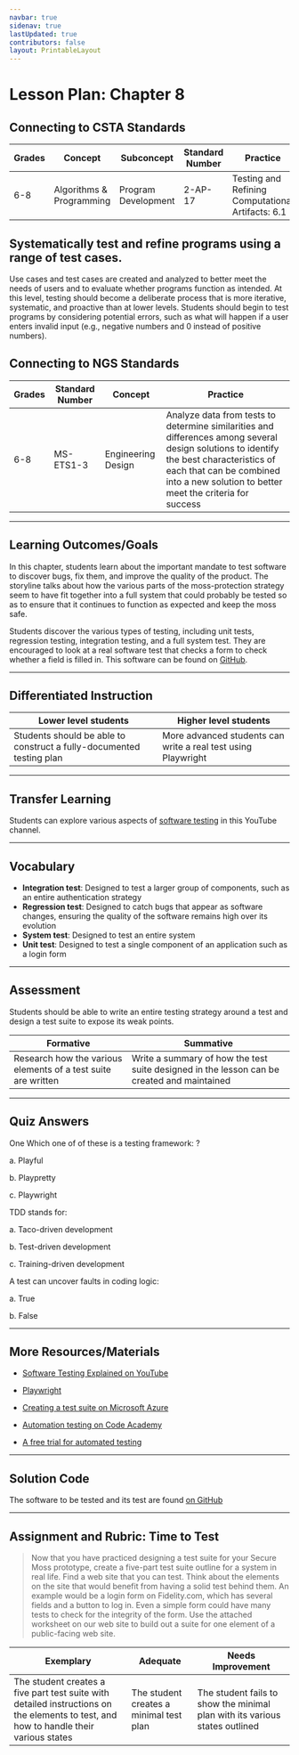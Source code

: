 ```yaml
---
navbar: true
sidenav: true
lastUpdated: true
contributors: false
layout: PrintableLayout
---
```


<div class="home">
<h1 class="page-title">Lesson Plan: Chapter 8</h1>

## Connecting to CSTA Standards

Grades | Concept | Subconcept | Standard Number | Practice
---|---|---|---|---
6-8 | Algorithms & Programming | Program Development | 2-AP-17 | Testing and Refining Computational Artifacts: 6.1 |

## Systematically test and refine programs using a range of test cases.

Use cases and test cases are created and analyzed to better meet the needs of users and to evaluate whether programs function as intended. At this level, testing should become a deliberate process that is more iterative, systematic, and proactive than at lower levels. Students should begin to test programs by considering potential errors, such as what will happen if a user enters invalid input (e.g., negative numbers and 0 instead of positive numbers).

## Connecting to NGS Standards

Grades | Standard Number | Concept | Practice
---|---|---|---
6-8 | MS-ETS1-3 | Engineering Design | Analyze data from tests to determine similarities and differences among several design solutions to identify the best characteristics of each that can be combined into a new solution to better meet the criteria for success | Analyze and interpret data to determine similarities and differences in findings | 

---

## Learning Outcomes/Goals

In this chapter, students learn about the important mandate to test software to discover bugs, fix them, and improve the quality of the product. The storyline talks about how the various parts of the moss-protection strategy seem to have fit together into a full system that could probably be tested so as to ensure that it continues to function as expected and keep the moss safe.

Students discover the various types of testing, including unit tests, regression testing, integration testing, and a full system test. They are encouraged to look at a real software test that checks a form to check whether a field is filled in. This software can be found on [GitHub](https://github.com/CS4Kids/Sample-Test).

---

## Differentiated Instruction

Lower level students | Higher level students
---|---
Students should be able to construct a fully-documented testing plan  | More advanced students can write a real test using Playwright

---

## Transfer Learning

Students can explore various aspects of [software testing](https://www.youtube.com/c/QAMadness) in this YouTube channel.

---

## Vocabulary

- **Integration test**: Designed to test a larger group of components, such as an entire authentication strategy
- **Regression test**: Designed to catch bugs that appear as software changes, ensuring the quality of the software remains high over its evolution
- **System test**: Designed to test an entire system
- **Unit test**: Designed to test a single component of an application such as a login form

---

## Assessment

Students should be able to write an entire testing strategy around a test and design a test suite to expose its weak points.

Formative | Summative
---|---
Research how the various elements of a test suite are written | Write a summary of how the test suite designed in the lesson can be created and maintained

---

## Quiz Answers

One Which one of of these is a testing framework: ? 

a.	Playful 

b.	Playpretty 

c.	<span class="highlight">Playwright</span>

TDD stands for:  

a.	Taco-driven development 

b.	<span class="highlight">Test-driven development</span>

c.	Training-driven development

A test can uncover faults in coding logic:  

a. 	<span class="highlight">True</span> 

b. 	False 

---

## More Resources/Materials

- [Software Testing Explained on YouTube](https://www.youtube.com/watch?v=oLc9gVM8FBM)

- [Playwright](https://playwright.dev/)

- [Creating a test suite on Microsoft Azure](https://learn.microsoft.com/azure/devops/test/create-a-test-plan?view=azure-devops)

- [Automation testing on Code Academy](https://www.codecademy.com/resources/blog/what-is-automation-testing/)

- [A free trial for automated testing](https://smartbear.com/ppc/testcomplete/web-testing/?msclkid=3332095bcfe01c7f8f426a61c31b1692&gclsrc=ds)

---

## Solution Code

The software to be tested and its test are found [on GitHub](https://github.com/CS4Kids/Sample-Test)

---

## Assignment and Rubric: Time to Test

> Now that you have practiced designing a test suite for your Secure Moss prototype, create a five-part test suite outline for a system in real life. Find a web site that you can test. Think about the elements on the site that would benefit from having a solid test behind them. An example would be a login form on Fidelity.com, which has several fields and a button to log in. Even a simple form could have many tests to check for the integrity of the form. Use the attached worksheet on our web site to build out a suite for one element of a public-facing web site. 

Exemplary | Adequate | Needs Improvement 
---|---|---
The student creates a five part test suite with detailed instructions on the elements to test, and how to handle their various states | The student creates a minimal test plan | The student fails to show the minimal plan with its various states outlined
</div>
